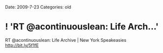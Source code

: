 Date: 2009-7-23
Categories: old

# ! 'RT @acontinuouslean: Life Arch...'

RT @acontinuouslean: Life Archive | New York Speakeasies <a href="http://bit.ly/5f1fE" rel="nofollow">http://bit.ly/5f1fE</a>
